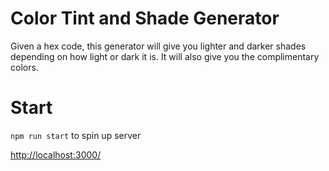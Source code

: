 # Color Tint and Shade Generator

Given a hex code, this generator will give you lighter and darker shades depending on how light or dark it is. It will also give you the complimentary colors.

# Start

`npm run start` to spin up server

[http://localhost:3000/](http://localhost:3000/)
